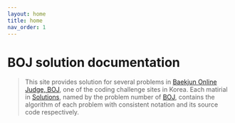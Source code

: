 ```yaml
---
layout: home
title: home
nav_order: 1
---
```

# BOJ solution documentation
> This site provides solution for several problems in [Baekjun Online Judge, BOJ](https://www.acmicpc.net/), one of the coding challenge sites in Korea. Each matirial in [Solutions](##-solutions), named by the problem number of [BOJ](https://www.acmicpc.net/), contains the algorithm of each problem with consistent notation and its source code respectively.
